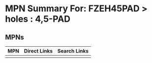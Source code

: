 



# MPN Summary For: FZEH45PAD > holes : 4,5-PAD

## MPNs
  

|MPN|Direct Links|Search Links|
| :--- | :--- | :--- |
||||
